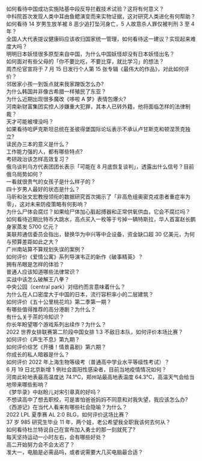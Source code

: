 如何看待中国成功实施陆基中段反导拦截技术试验？这将有何意义？  
中科院首次发现人类中耳由鱼鳃演变而来实物证据，这对研究人类进化有何帮助？  
如何看待 14 岁男生放羊被 8 恶少追打坠河身亡，5 人故意杀人罪仅被判刑 3 至 4 年？  
全国人大代表提议健康码应该收归国家统一管理，如何看待这一建议？实现起来难度大吗？  
明明日本妖怪很多原型来自中国，为什么中国妖怪却没有日本妖怪出名？  
如何面对有些父母的「你不要比吃，不要比穿，就比学习」的想法？  
周杰伦官宣将于 7 月 15 日发行个人第 15 张专辑《最伟大的作品》，对此如何评价？  
邻居家小孩一到饭点就来我家蹭饭怎么办?  
为什么韩国并非像古希腊一样殖民了东亚？  
为什么近期出现很多魔改《哆啦 A 梦》表情包爆火?  
河南新财富集团实控人涉嫌重大犯罪，其本人已转外籍，他将面临怎样的法律制裁？  
天才可能被埋没吗？  
如果看待哈萨克斯坦总统在圣彼得堡国际论坛表示不承认卢甘斯克和顿涅茨克独立?  
读民办三本的意义是什么？  
工作能力强的人，都有哪些特点?  
考研政治该怎样高效复习？  
俄乌谈判乌方代表团团长表示「可能在 8 月底恢复谈判」，透露出什么信号？目前俄乌局势如何？  
一看就很贵气的女孩子是什么样子的？  
四十岁男人最好的状态是什么？  
马昕和张文宏教授领衔的数据研究首次揭示了「非高危组奥密克戎患者重症率为零」，这对未来防疫策略有何影响？  
为什么尸体会腐烂？如果给尸体加心脏起搏器和正常供氧供血，它会不腐烂吗？  
如何看待近期比特币大跳水，高点买入一枚等于亏掉一辆特斯拉，华人首富赵长鹏身家蒸发 5700 亿元？  
美联邦通信委员会指出，替换华为中兴等中企设备，资金缺口超 30 亿美元，为何与预算差距如此之大？  
广州南站算不算规划失误的案例？  
如何评价《爱情公寓》系列导演韦正的新作《破事精英》？  
拥有吊眼是怎样的体验？  
普通人应该知道哪些法律常识？  
实战中该怎么破解王八拳？  
中央公园（central park）对纽约而言意味着什么？  
为什么在人口密度大于中国的日本，流行容积率小的二层建筑？  
如何评价《五十公里桃花坞》第二季第一期？  
有哪些值得推荐的高分港剧？为什么？  
有什么关于茶的冷知识？  
你长年盼望哪个游戏系列出续作？为什么？  
2022 世界女排联赛第二阶段中国女排 1:3 不敌日本队，如何评价本场比赛？  
如何评价《声生不息》第九期？  
如何评价综艺《开播！情景喜剧》第六期？  
你成长的私人暗器是什么？  
如何评价 2022 年上海生物等级考（普通高中学业水平等级性考试）？  
6 月 19 日北京新增 1 例社会面阳性感染者，目前当地疫情情况如何？  
河南此轮地表最高温度达 74.1℃，郑州站最高地表温度 64.3℃，高温天气会给当地带来哪些影响？  
《梦华录》中赵盼儿对宋引章真的好吗？  
不想读高中了想去职校，可是害怕爸爸妈妈不同意和对我失望，我应该怎么办?  
《西游记》在当代人看来有哪些社会隐喻？为什么？  
2022 LPL 夏季赛 AL 2:0 BLG，如何评价这场比赛？  
37 岁 985 研究生毕业 11 年，两个娃，老公希望我全职我该何去何从？  
如何看待杜兰特说自己在宣布加入勇士的那一刻就死了?  
每天坚持运动一小时左右，会有哪些好处？  
高二开始努力会不会太迟了？  
准大一，电脑是必需品吗，或者说需要大几买电脑最合适？  
